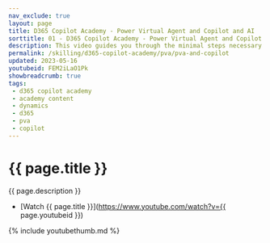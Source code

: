 ```yaml
---
nav_exclude: true
layout: page
title: D365 Copilot Academy - Power Virtual Agent and Copilot and AI
sorttitle: 01 - D365 Copilot Academy - Power Virtual Agent and Copilot and AI
description: This video guides you through the minimal steps necessary to get started quickly in creating and boosting a chatbot with expanded natural language understanding capabilities. Copilot in Power Virtual Agents is a new feature that leverages the latest generative AI capabilities. An author can simply state: allow a user to start planning an event, collect user’s email address and phone number, and let them choose the event type from wedding, corporate, and social event,” and a dialog to do so will be instantly created, complete with trigger phrases, entities, variables, and appropriate branching.
permalink: /skilling/d365-copilot-academy/pva/pva-and-copilot
updated: 2023-05-16
youtubeid: FEM2iLaO1Pk
showbreadcrumb: true
tags: 
 - d365 copilot academy
 - academy content
 - dynamics
 - d365
 - pva
 - copilot
---
```


# {{ page.title }}

{{ page.description }}

* [Watch {{ page.title }}](https://www.youtube.com/watch?v={{ page.youtubeid }})

{% include youtubethumb.md %}

